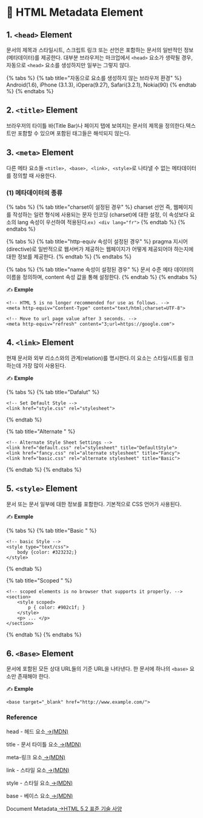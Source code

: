 # 📄 HTML Metadata Element

## 1. `<head>` Element

 문서의 제목과 스타일시트, 스크립트 링크 또는 선언은 포함하는 문서의 일반적인 정보\(메타데이터\)를 제공한다. 대부분 브라우저는 마크업에서 `<head>` 요소가 생략될 경우, 자동으로 `<head>` 요소를 생성하지만 일부는 그렇지 않다.

{% tabs %}
{% tab title="자동으로 <head> 요소를 생성하지 않는 브라우저 환경" %}
Android\(1.6\), iPhone \(3.1.3\), iOpera\(9.27\), Safari\(3.2.1\), Nokia\(90\)
{% endtab %}
{% endtabs %}

## 2. `<title>` Element

브라우저의 타이틀 바\(Title Bar\)나 페이지 탭에 보여지는 문서의 제목을 정의한다.텍스트만 포함할 수 있으며 포함된 태그들은 해석되지 않는다.

## 3. `<meta>` Element

 다른 메타 요소들 `<title>, <base>, <link>, <style>`로 나타낼 수 없는 메타데이터를 정의할 때 사용한다.

### \(1\)  메타데이터의 종류

{% tabs %}
{% tab title="charset이 설정된 경우" %}
 charset 선언 즉,  웹페이지를 작성하는 일련 형식에 사용되는 문자 인코딩 \(charset\)에 대한 설정, 이 속성보다 요소의 lang 속성이 우선하여 적용된다.`ex) <div lang="fr">`
{% endtab %}
{% endtabs %}

{% tabs %}
{% tab title="http-equiv 속성이 설정된 경우" %}
pragma 지시어\(directive\)로 일반적으로 웹서버가 제공하는 웹페이지가 어떻게 제공되어야 하는지에 대한 정보를 제공한다.
{% endtab %}
{% endtabs %}

{% tabs %}
{% tab title="name 속성이 설정된 경우" %}
문서 수준 메타 데이터의 이름을 정의하며, content 속성 값을 통해 설정한다.
{% endtab %}
{% endtabs %}

✍ **Exmple**

```markup
<!-- HTML 5 is no longer recommended for use as follows. -->
<meta http-equiv="Content-Type" content="text/html;charset=UTF-8">

<!-- Move to url page value after 3 seconds. -->
<meta http-equiv="refresh" content="3;url=https://google.com">
```

## 4. `<link>` Element

현재 문서와 외부 리소스와의 관계\(relation\)를 명시한다.이 요소는 스타일시트를 링크 하는데 가장 많이 사용된다.

✍ **Exmple**

{% tabs %}
{% tab title="Dafalut" %}
```markup
<!-- Set Default Style -->
<link href="style.css" rel="stylesheet">
```
{% endtab %}

{% tab title="Alternate " %}
```markup
<!-- Alternate Style Sheet Settings -->
<link href="default.css" rel="stylesheet" title="DefaultStyle">
<link href="fancy.css" rel="alternate stylesheet" title="Fancy">
<link href="basic.css" rel="alternate stylesheet" title="Basic">
```
{% endtab %}
{% endtabs %}

## 5. `<style>` Element

문서 또는 문서 일부에 대한 정보를 포함한다. 기본적으로 CSS 언어가 사용된다.

✍ **Exmple**

{% tabs %}
{% tab title="Basic " %}
```markup
<!-- basic Style -->
<style type="text/css">
    body {color: #323232;}
</style>
```
{% endtab %}

{% tab title="Scoped " %}
```markup
<!-- scoped elements is no browser that supports it properly. -->
<section>
    <style scoped>
        p { color: #902c1f; }
    </style>
    <p> ... </p>
</section>
```
{% endtab %}
{% endtabs %}

## 6. `<Base>` Element

 문서에 포함된 모든 상대 URL들의 기준 URL을 나타낸다. 한 문서에 하나의 `<base>` 요소만 존재해야 한다.

✍ **Exmple**

```markup
<base target="_blank" href="http://www.example.com/">
```

### Reference <a id="reference"></a>

head - 헤드 요소[ →\(MDN\)](https://developer.mozilla.org/ko/docs/Web/HTML/Element/head)

title - 문서 타이틀 요소[ →\(MDN\)](https://developer.mozilla.org/ko/docs/Web/HTML/Element/title)

meta-링크 요소[ →\(MDN\)](https://developer.mozilla.org/ko/docs/Web/HTML/Element/meta)

link - 스타일 요소[ →\(MDN\)](https://developer.mozilla.org/ko/docs/Web/HTML/Element/link)

style - 스타일 요소[ →\(MDN\)](https://developer.mozilla.org/ko/docs/Web/HTML/Element/style)

base - 베이스 요소[ →\(MDN\)](https://developer.mozilla.org/ko/docs/Web/HTML/Element/base)

Document Metadata[ →HTML 5.2 표준 기술 사양﻿](https://html.spec.whatwg.org/multipage/semantics.html)

